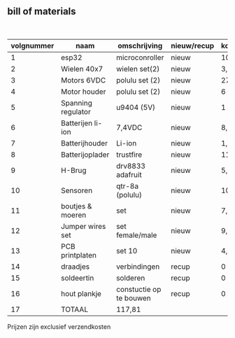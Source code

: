 ## bill of materials
<br />

|volgnummer|naam                |omschrijving      |nieuw/recup|kostprijs/stuk|aantal|subtotaal|
|----------|--------------------|------------------|-----------|--------------|------|---------|
|         1| esp32              |microconroller    | nieuw     | 10           | 1    | 10      |
|         2| Wielen 40x7        |wielen set(2)     | nieuw     | 3,95         | 1    | 3,95    |
|         3| Motors 6VDC        |polulu set (2)    | nieuw     | 27,08        | 1    | 27,08   |
|         4| Motor houder       |polulu set (2)    | nieuw     | 6            | 1    | 6       |
|         5| Spanning regulator | u9404 (5V)       | nieuw     | 1            | 1    | 1       |
|         6| Batterijen li-ion  | 7,4VDC           | nieuw     | 8,22         | 2    | 16,44   |
|         7| Batterijhouder     | Li-ion           | nieuw     | 1,07         | 2    | 2,14    |
|         8| Batterijoplader    | trustfire        | nieuw     | 11,95        | 1    | 11,95   |
|         9| H-Brug             | drv8833 adafruit | nieuw     | 5,37         | 1    | 5,37    |
|        10| Sensoren           | qtr-8a (polulu)  | nieuw     | 10,95        | 1    | 10,95   |
|        11| boutjes & moeren   | set              | nieuw     | 7,99         | 1    | 7,99    |
|        12| Jumper wires set   | set female/male  | nieuw     | 9,99         | 1    | 9,99    |
|        13| PCB printplaten    | set 10           | nieuw     | 4,95         | 1    | 4,95    |
|        14| draadjes           | verbindingen     | recup     | 0            | /    | 0       |
|        15| soldeertin         | solderen         | recup     | 0            | /    | 0       |
|        16| hout plankje       | constuctie op te bouwen | recup| 0          | /    | 0       |
|        17|                                                            TOTAAL       | 117,81  |

Prijzen zijn exclusief verzendkosten
